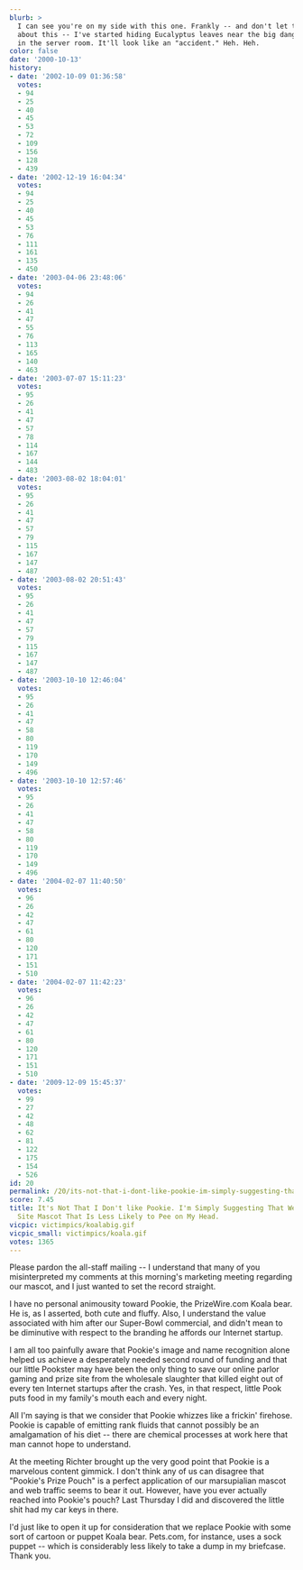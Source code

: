 ```yaml
---
blurb: >
  I can see you're on my side with this one. Frankly -- and don't let the others know
  about this -- I've started hiding Eucalyptus leaves near the big dangerous fans
  in the server room. It'll look like an "accident." Heh. Heh.
color: false
date: '2000-10-13'
history:
- date: '2002-10-09 01:36:58'
  votes:
  - 94
  - 25
  - 40
  - 45
  - 53
  - 72
  - 109
  - 156
  - 128
  - 439
- date: '2002-12-19 16:04:34'
  votes:
  - 94
  - 25
  - 40
  - 45
  - 53
  - 76
  - 111
  - 161
  - 135
  - 450
- date: '2003-04-06 23:48:06'
  votes:
  - 94
  - 26
  - 41
  - 47
  - 55
  - 76
  - 113
  - 165
  - 140
  - 463
- date: '2003-07-07 15:11:23'
  votes:
  - 95
  - 26
  - 41
  - 47
  - 57
  - 78
  - 114
  - 167
  - 144
  - 483
- date: '2003-08-02 18:04:01'
  votes:
  - 95
  - 26
  - 41
  - 47
  - 57
  - 79
  - 115
  - 167
  - 147
  - 487
- date: '2003-08-02 20:51:43'
  votes:
  - 95
  - 26
  - 41
  - 47
  - 57
  - 79
  - 115
  - 167
  - 147
  - 487
- date: '2003-10-10 12:46:04'
  votes:
  - 95
  - 26
  - 41
  - 47
  - 58
  - 80
  - 119
  - 170
  - 149
  - 496
- date: '2003-10-10 12:57:46'
  votes:
  - 95
  - 26
  - 41
  - 47
  - 58
  - 80
  - 119
  - 170
  - 149
  - 496
- date: '2004-02-07 11:40:50'
  votes:
  - 96
  - 26
  - 42
  - 47
  - 61
  - 80
  - 120
  - 171
  - 151
  - 510
- date: '2004-02-07 11:42:23'
  votes:
  - 96
  - 26
  - 42
  - 47
  - 61
  - 80
  - 120
  - 171
  - 151
  - 510
- date: '2009-12-09 15:45:37'
  votes:
  - 99
  - 27
  - 42
  - 48
  - 62
  - 81
  - 122
  - 175
  - 154
  - 526
id: 20
permalink: /20/its-not-that-i-dont-like-pookie-im-simply-suggesting-that-we-find-a-web-site-mascot-that-is-less-likely-to-pee-on-my-head/
score: 7.45
title: It's Not That I Don't like Pookie. I'm Simply Suggesting That We Find a Web
  Site Mascot That Is Less Likely to Pee on My Head.
vicpic: victimpics/koalabig.gif
vicpic_small: victimpics/koala.gif
votes: 1365
---
```


Please pardon the all-staff mailing -- I understand that many of you
misinterpreted my comments at this morning's marketing meeting regarding
our mascot, and I just wanted to set the record straight.

I have no personal animousity toward Pookie, the PrizeWire.com Koala
bear. He is, as I asserted, both cute and fluffy. Also, I understand the
value associated with him after our Super-Bowl commercial, and didn't
mean to be diminutive with respect to the branding he affords our
Internet startup.

I am all too painfully aware that Pookie's image and name recognition
alone helped us achieve a desperately needed second round of funding and
that our little Pookster may have been the only thing to save our online
parlor gaming and prize site from the wholesale slaughter that killed
eight out of every ten Internet startups after the crash. Yes, in that
respect, little Pook puts food in my family's mouth each and every
night.

All I'm saying is that we consider that Pookie whizzes like a frickin'
firehose. Pookie is capable of emitting rank fluids that cannot possibly
be an amalgamation of his diet -- there are chemical processes at work
here that man cannot hope to understand.

At the meeting Richter brought up the very good point that Pookie is a
marvelous content gimmick. I don't think any of us can disagree that
"Pookie's Prize Pouch" is a perfect application of our marsupialian
mascot and web traffic seems to bear it out. However, have you ever
actually reached into Pookie's pouch? Last Thursday I did and discovered
the little shit had my car keys in there.

I'd just like to open it up for consideration that we replace Pookie
with some sort of cartoon or puppet Koala bear. Pets.com, for instance,
uses a sock puppet -- which is considerably less likely to take a dump
in my briefcase. Thank you.